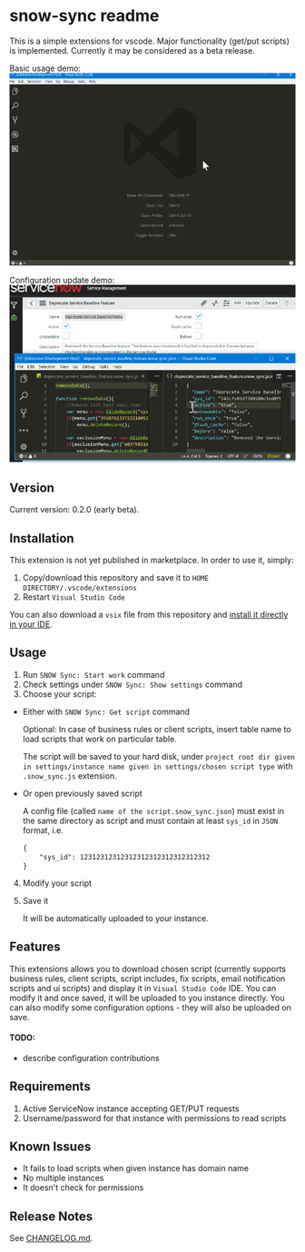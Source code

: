 # snow-sync readme

This is a simple extensions for vscode. Major functionality (get/put scripts) is implemented. Currently it may be considered as a beta release. 

Basic usage demo:
![Basic usage](./img/snow_sync_demo1.gif)

Configuration update demo:
![Configuration update](./img/snow_sync_demo2.gif)

## Version

Current version: 0.2.0 (early beta).

## Installation

This extension is not yet published in marketplace. In order to use it, simply:
1. Copy/download this repository and save it to `HOME DIRECTORY/.vscode/extensions`
2. Restart `Visual Studio Code`

You can also download a `vsix` file from this repository and [install it directly in your IDE](https://code.visualstudio.com/docs/editor/extension-gallery#_install-from-a-vsix).

## Usage

1. Run `SNOW Sync: Start work` command
2. Check settings under `SNOW Sync: Show settings` command
3. Choose your script:
* Either with `SNOW Sync: Get script` command
   
   Optional: In case of business rules or client scripts, insert table name to load scripts that work on particular table.

   The script will be saved to your hard disk, under `project root dir given in settings/instance name given in settings/chosen script type` with `.snow_sync.js` extension.

* Or open previously saved script

   A config file (called `name of the script.snow_sync.json`) must exist in the same directory as script and must contain at least `sys_id` in `JSON` format, i.e.

   ```
   {
       "sys_id": 12312312312312312312312312312312
   }
   ```

4. Modify your script
5. Save it

   It will be automatically uploaded to your instance.

## Features

This extensions allows you to download chosen script (currently supports business rules, client scripts, script includes, fix scripts, email notification scripts and ui scripts) and display it in `Visual Studio Code` IDE. You can modify it and once saved, it will be uploaded to you instance directly. You can also modify some configuration options - they will also be uploaded on save.

#### TODO: 
- describe configuration contributions

## Requirements

1. Active ServiceNow instance accepting GET/PUT requests
2. Username/password for that instance with permissions to read scripts

## Known Issues

- It fails to load scripts when given instance has domain name
- No multiple instances
- It doesn't check for permissions

## Release Notes

See [CHANGELOG.md](CHANGELOG.md).